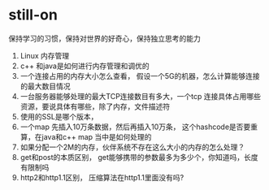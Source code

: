 # still-on
保持学习的习惯，保持对世界的好奇心，保持独立思考的能力

1. Linux 内存管理
2. c++ 和java是如何进行内存管理和调优的
3. 一个连接占用的内存大小怎么查看， 假设一个5G的机器，怎么计算能够连接的最大数目情况
4. 一台服务器能够处理的最大TCP连接数目有多大，一个tcp 连接具体占用哪些资源，要说具体有哪些，除了内存，文件描述符 
5. 使用的SSL是哪个版本，
6. 一个map 先插入10万条数据，然后再插入10万条， 这个hashcode是否要重算，在java和c++ map 当中是如何处理的
7. 如果分配一个2M的内存，伙伴系统不存在这么大小的内存的怎么处理？ 
8. get和post的本质区别， get能够携带的参数最多为多少个，你知道吗，长度有限制吗
9. http2和http1.1区别， 压缩算法在http1.1里面没有吗?
